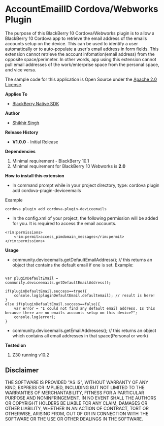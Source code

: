 # AccountEmailID Cordova/Webworks Plugin

The purpose of this BlackBerry 10 Cordova/Webworks plugin is to allow a BlackBerry 10 Cordova app to retrieve 
the email address of the emails accounts setup on the device. This can be used to identify a user automatically or to 
auto-populate a user's email address in form fields. This extension cannot retrieve the account infomation(email address)
from the opposite space/perimeter. In other words, app using this extension cannot pull email addresses of the
work/enterprise space from the personal space, and vice versa. 

The sample code for this application is Open Source under the [Apache 2.0 License](http://www.apache.org/licenses/LICENSE-2.0.html).

**Applies To**

* [BlackBerry Native SDK](http://developer.blackberry.com/native/)

**Author** 

* [Shikhir Singh](http://code.shikhir.com/)


**Release History**

* **V1.0.0** - Initial Release

**Dependencies**

1. Minimal requirement - BlackBerry 10.1
2. Minimal requirement for BlackBerry 10 Webworks is **2.0**


**How to install this extension**

* In command prompt while in your project directory, type: cordova plugin add cordova-plugin-deviceemails

Example
```
cordova plugin add cordova-plugin-deviceemails
```
* In the config.xml of your project, the following permission will be added for you. It is required to access the email accounts.

```
<rim:permissions>
	<rim:permit>access_pimdomain_messages</rim:permit>
</rim:permissions>
```

**Usage**


* community.deviceemails.getDefaultEmailAddress(); // this returns an object that contains the default email if one is set. 
Example:
```
 
var pluginDefaultEmail = community.deviceemails.getDefaultEmailAddress();

if(pluginDefaultEmail.success==true){
	console.log(pluginDefaultEmail.defaultemail); // result is here!
}
else if(pluginDefaultEmail.success==false){
	var error = "I could not find any default email address. Is this because there are no emails accounts setup on this device?";
	console.log(error);
}					
```

* community.deviceemails.getEmailAddresses(); // this returns an object which contains all email addresses in that space(Personal or work)

 
**Tested on**

1. Z30 running v10.2

## Disclaimer

THE SOFTWARE IS PROVIDED "AS IS", WITHOUT WARRANTY OF ANY KIND, EXPRESS OR IMPLIED, INCLUDING 
BUT NOT LIMITED TO THE WARRANTIES OF MERCHANTABILITY, FITNESS FOR A PARTICULAR PURPOSE 
AND NONINFRINGEMENT. IN NO EVENT SHALL THE AUTHORS OR COPYRIGHT HOLDERS BE LIABLE FOR 
ANY CLAIM, DAMAGES OR OTHER LIABILITY, WHETHER IN AN ACTION OF CONTRACT, TORT OR 
OTHERWISE, ARISING FROM, OUT OF OR IN CONNECTION WITH THE SOFTWARE OR THE USE OR 
OTHER DEALINGS IN THE SOFTWARE.